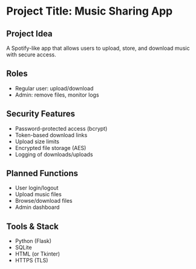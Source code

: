 # Project Title: Music Sharing App

## Project Idea
A Spotify-like app that allows users to upload, store, and download music with secure access.

## Roles
- Regular user: upload/download
- Admin: remove files, monitor logs

## Security Features
- Password-protected access (bcrypt)
- Token-based download links
- Upload size limits
- Encrypted file storage (AES)
- Logging of downloads/uploads

## Planned Functions
- User login/logout
- Upload music files
- Browse/download files
- Admin dashboard

## Tools & Stack
- Python (Flask)
- SQLite
- HTML (or Tkinter)
- HTTPS (TLS)
